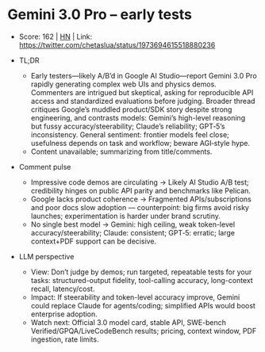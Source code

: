 # Gemini 3.0 Pro – early tests

- Score: 162 | [HN](https://news.ycombinator.com/item?id=45453448) | Link: https://twitter.com/chetaslua/status/1973694615518880236

- TL;DR
    - Early testers—likely A/B’d in Google AI Studio—report Gemini 3.0 Pro rapidly generating complex web UIs and physics demos. Commenters are intrigued but skeptical, asking for reproducible API access and standardized evaluations before judging. Broader thread critiques Google’s muddled product/SDK story despite strong engineering, and contrasts models: Gemini’s high-level reasoning but fussy accuracy/steerability; Claude’s reliability; GPT‑5’s inconsistency. General sentiment: frontier models feel close; usefulness depends on task and workflow; beware AGI‑style hype.
    - Content unavailable; summarizing from title/comments.

- Comment pulse
    - Impressive code demos are circulating → Likely AI Studio A/B test; credibility hinges on public API parity and benchmarks like Pelican.
    - Google lacks product coherence → Fragmented APIs/subscriptions and poor docs slow adoption — counterpoint: big firms avoid risky launches; experimentation is harder under brand scrutiny.
    - No single best model → Gemini: high ceiling, weak token-level accuracy/steerability; Claude: consistent; GPT‑5: erratic; large context+PDF support can be decisive.

- LLM perspective
    - View: Don’t judge by demos; run targeted, repeatable tests for your tasks: structured-output fidelity, tool-calling accuracy, long-context recall, latency/cost.
    - Impact: If steerability and token-level accuracy improve, Gemini could replace Claude for agents/coding; simplified APIs would boost enterprise adoption.
    - Watch next: Official 3.0 model card, stable API, SWE-bench Verified/GPQA/LiveCodeBench results; pricing, context window, PDF ingestion, rate limits.
